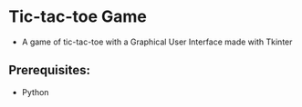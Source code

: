# Tic-tac-toe Game

+ A game of tic-tac-toe with a Graphical User Interface made with Tkinter

## Prerequisites:

+ Python
